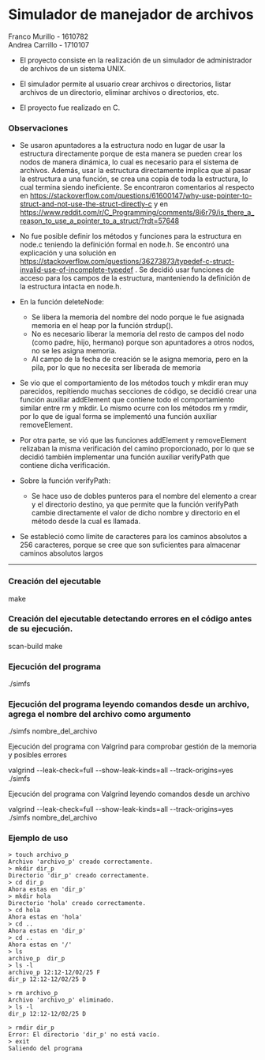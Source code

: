 # Simulador de manejador de archivos

Franco Murillo - 1610782  
Andrea Carrillo - 1710107

- El proyecto consiste en la realización de un simulador de administrador de archivos de un sistema UNIX.

- El simulador permite al usuario crear archivos o directorios, listar archivos de un directorio, eliminar archivos o directorios, etc.

- El proyecto fue realizado en C.

### Observaciones 

- Se usaron apuntadores a la estructura nodo en lugar de usar la estructura directamente porque de esta manera se pueden crear los nodos de manera dinámica, lo cual es necesario para el sistema de archivos. Además, usar la estructura directamente implica que al pasar la estructura a una función, se crea una copia de toda la estructura, lo cual termina siendo ineficiente. Se encontraron comentarios al respecto en https://stackoverflow.com/questions/61600147/why-use-pointer-to-struct-and-not-use-the-struct-directly-c y en https://www.reddit.com/r/C_Programming/comments/8i6r79/is_there_a_reason_to_use_a_pointer_to_a_struct/?rdt=57648

- No fue posible definir los métodos y funciones para la estructura en node.c teniendo la definición formal en node.h. Se encontró una explicación y una solución en https://stackoverflow.com/questions/36273873/typedef-c-struct-invalid-use-of-incomplete-typedef . Se decidió usar funciones de acceso para los campos de la estructura, manteniendo la definición de la estructura intacta en node.h.

- En la función deleteNode:
    - Se libera la memoria del nombre del nodo porque le fue asignada memoria en el heap por la función strdup().
    - No es necesario liberar la memoria del resto de campos del nodo (como padre, hijo, hermano) porque son apuntadores a otros nodos, no se les asigna memoria.
    - Al campo de la fecha de creación se le asigna memoria, pero en la pila, por lo que no necesita ser liberada de memoria 

- Se vio que el comportamiento de los métodos touch y mkdir eran muy parecidos, repitiendo muchas secciones de código, se decidió crear una función auxiliar addElement que contiene todo el comportamiento similar entre rm y mkdir. Lo mismo ocurre con los métodos rm y rmdir, por lo que de igual forma se implementó una función auxiliar removeElement.

- Por otra parte, se vió que las funciones addElement y removeElement relizaban la misma verificación del camino proporcionado, por lo que se decidió también implementar una función auxiliar verifyPath que contiene dicha verificación.

- Sobre la función verifyPath:
    - Se hace uso de dobles punteros para el nombre del elemento a crear y el directorio destino, ya que permite que la función verifyPath cambie directamente el valor de dicho nombre y directorio en el método desde la cual es llamada. 

- Se estableció como límite de caracteres para los caminos absolutos a 256 caracteres, porque se cree que son suficientes para almacenar caminos absolutos largos


------------------------------------------------------------------------------------------------------------------------------------------------

### Creación del ejecutable

make 

### Creación del ejecutable detectando errores en el código antes de su ejecución.

scan-build make

### Ejecución del programa

./simfs

### Ejecución  del programa leyendo comandos desde un archivo, agrega el nombre del archivo como argumento

./simfs nombre_del_archivo

Ejecución del programa con Valgrind para comprobar gestión de la memoria y posibles errores

valgrind --leak-check=full --show-leak-kinds=all --track-origins=yes  ./simfs

Ejecución  del programa con Valgrind leyendo comandos desde un archivo

valgrind --leak-check=full --show-leak-kinds=all --track-origins=yes  ./simfs nombre_del_archivo

### Ejemplo de uso

```
> touch archivo_p
Archivo 'archivo_p' creado correctamente.
> mkdir dir_p
Directorio 'dir_p' creado correctamente.
> cd dir_p
Ahora estas en 'dir_p'
> mkdir hola
Directorio 'hola' creado correctamente.
> cd hola
Ahora estas en 'hola'
> cd ..
Ahora estas en 'dir_p'
> cd ..
Ahora estas en '/'
> ls     
archivo_p  dir_p  
> ls -l
archivo_p 12:12-12/02/25 F
dir_p 12:12-12/02/25 D

> rm archivo_p
Archivo 'archivo_p' eliminado.
> ls -l
dir_p 12:12-12/02/25 D

> rmdir dir_p
Error: El directorio 'dir_p' no está vacío.
> exit
Saliendo del programa
```
